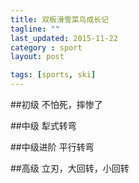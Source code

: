 ```yaml
---
title: 双板滑雪菜鸟成长记
tagline: ""
last_updated: 2015-11-22
category : sport
layout: post

tags: [sports, ski]
---
```

##初级
不怕死，摔惨了

##中级
犁式转弯

##中级进阶
平行转弯

##高级
立刃，大回转，小回转


